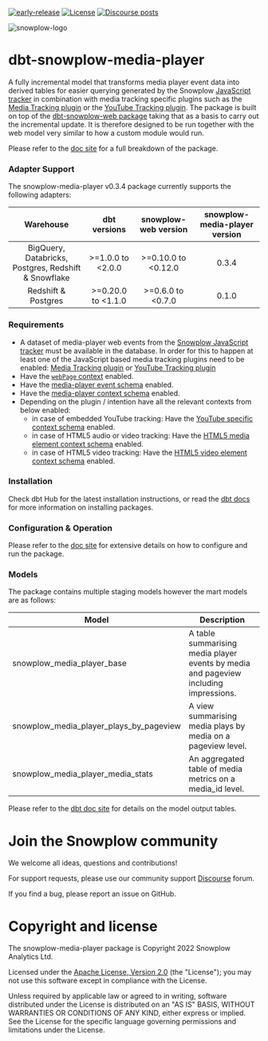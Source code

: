 [![early-release]][tracker-classificiation] [![License][license-image]][license] [![Discourse posts][discourse-image]][discourse]

![snowplow-logo](https://raw.githubusercontent.com/snowplow/dbt-snowplow-utils/main/assets/snowplow_logo.png)

# dbt-snowplow-media-player

A fully incremental model that transforms media player event data into derived tables for easier querying generated by the Snowplow [JavaScript tracker][javascript-tracker] in combination with media tracking specific plugins such as the [Media Tracking plugin][media-tracking] or the [YouTube Tracking plugin][youtube-tracking]. The package is built on top of the [dbt-snowplow-web package][dbt-snowplow-web] taking that as a basis to carry out the incremental update. It is therefore designed to be run together with the web model very similar to how a custom module would run.

Please refer to the [doc site][snowplow-media-player-docs] for a full breakdown of the package.

### Adapter Support

The snowplow-media-player v0.3.4 package currently supports the following adapters:

|                       Warehouse                      |     dbt versions    | snowplow-web version | snowplow-media-player version |
|:----------------------------------------------------:|:-------------------:|:--------------------:|:-----------------------------:|
| BigQuery, Databricks, Postgres, Redshift & Snowflake |  >=1.0.0 to <2.0.0  |  >=0.10.0 to <0.12.0 |              0.3.4            |
|                   Redshift & Postgres                | >=0.20.0 to <1.1.0  |  >=0.6.0 to <0.7.0   |              0.1.0            |


### Requirements

- A dataset of media-player web events from the [Snowplow JavaScript tracker][tracker-docs] must be available in the database. In order for this to happen at least one of the JavaScript based media tracking plugins need to be enabled: [Media Tracking plugin][media-tracking] or [YouTube Tracking plugin][youtube-tracking]
- Have the [`webPage` context][webpage-context] enabled.
- Have the [media-player event schema][media-player-event-schema] enabled.
- Have the [media-player context schema][media-player-context-schema] enabled.
- Depending on the plugin / intention have all the relevant contexts from below enabled:
  - in case of embedded YouTube tracking: Have the [YouTube specific context schema][youtube-specific-context-schema] enabled.
  - in case of HTML5 audio or video tracking: Have the [HTML5 media element context schema][html5-media-element-context-schema] enabled.
  - in case of HTML5 video tracking: Have the [HTML5 video element context schema][html5-video-element-context-schema] enabled.

### Installation

Check dbt Hub for the latest installation instructions, or read the [dbt docs][dbt-package-docs] for more information on installing packages.

### Configuration & Operation

Please refer to the [doc site][snowplow-media-player-docs] for extensive details on how to configure and run the package.

### Models

The package contains multiple staging models however the mart models are as follows:

| Model                                    | Description                                                                                |
|------------------------------------------|--------------------------------------------------------------------------------------------|
| snowplow_media_player_base               | A table summarising media player events by media and pageview including impressions.       |
| snowplow_media_player_plays_by_pageview  | A view summarising media plays by media on a pageview level.                               |
| snowplow_media_player_media_stats        | An aggregated table of media metrics on a media_id level.                                  |

Please refer to the [dbt doc site][snowplow-media-player-docs-dbt] for details on the model output tables.

# Join the Snowplow community

We welcome all ideas, questions and contributions!

For support requests, please use our community support [Discourse][discourse] forum.

If you find a bug, please report an issue on GitHub.

# Copyright and license

The snowplow-media-player package is Copyright 2022 Snowplow Analytics Ltd.

Licensed under the [Apache License, Version 2.0][license] (the "License");
you may not use this software except in compliance with the License.

Unless required by applicable law or agreed to in writing, software
distributed under the License is distributed on an "AS IS" BASIS,
WITHOUT WARRANTIES OR CONDITIONS OF ANY KIND, either express or implied.
See the License for the specific language governing permissions and
limitations under the License.

[license]: http://www.apache.org/licenses/LICENSE-2.0
[license-image]: http://img.shields.io/badge/license-Apache--2-blue.svg?style=flat
[tracker-classificiation]: https://docs.snowplow.io/docs/collecting-data/collecting-from-own-applications/tracker-maintenance-classification/
[early-release]: https://img.shields.io/static/v1?style=flat&label=Snowplow&message=Early%20Release&color=014477&labelColor=9ba0aa&logo=data:image/png;base64,iVBORw0KGgoAAAANSUhEUgAAABAAAAAQCAMAAAAoLQ9TAAAAeFBMVEVMaXGXANeYANeXANZbAJmXANeUANSQAM+XANeMAMpaAJhZAJeZANiXANaXANaOAM2WANVnAKWXANZ9ALtmAKVaAJmXANZaAJlXAJZdAJxaAJlZAJdbAJlbAJmQAM+UANKZANhhAJ+EAL+BAL9oAKZnAKVjAKF1ALNBd8J1AAAAKHRSTlMAa1hWXyteBTQJIEwRgUh2JjJon21wcBgNfmc+JlOBQjwezWF2l5dXzkW3/wAAAHpJREFUeNokhQOCA1EAxTL85hi7dXv/E5YPCYBq5DeN4pcqV1XbtW/xTVMIMAZE0cBHEaZhBmIQwCFofeprPUHqjmD/+7peztd62dWQRkvrQayXkn01f/gWp2CrxfjY7rcZ5V7DEMDQgmEozFpZqLUYDsNwOqbnMLwPAJEwCopZxKttAAAAAElFTkSuQmCC

[tracker-docs]: https://docs.snowplow.io/docs/collecting-data/collecting-from-own-applications/

[webpage-context]: https://docs.snowplow.io/docs/collecting-data/collecting-from-own-applications/javascript-trackers/javascript-tracker/javascript-tracker-v3/tracker-setup/initialization-options/#Adding_predefined_contexts

[media-player-event-schema]: https://github.com/snowplow/iglu-central/blob/master/schemas/com.snowplowanalytics.snowplow/media_player_event/jsonschema/1-0-0
[media-player-context-schema]: https://github.com/snowplow/iglu-central/blob/master/schemas/com.snowplowanalytics.snowplow/media_player/jsonschema/1-0-0
[youtube-specific-context-schema]: https://github.com/snowplow/iglu-central/blob/master/schemas/com.youtube/youtube/jsonschema/1-0-0
[html5-media-element-context-schema]: https://github.com/snowplow/iglu-central/blob/master/schemas/org.whatwg/media_element/jsonschema/1-0-0
[html5-video-element-context-schema]: https://github.com/snowplow/iglu-central/blob/master/schemas/org.whatwg/video_element/jsonschema/1-0-0

[media-tracking]: https://docs.snowplow.io/docs/collecting-data/collecting-from-own-applications/javascript-trackers/javascript-tracker/javascript-tracker-v3/plugins/media-tracking/

[javascript-tracker]: https://docs.snowplow.io/docs/collecting-data/collecting-from-own-applications/javascript-trackers/javascript-tracker/javascript-tracker-v3

[youtube-tracking]: https://docs.snowplow.io/docs/collecting-data/collecting-from-own-applications/javascript-trackers/javascript-tracker/javascript-tracker-v3/plugins/youtube-tracking/

[dbt-package-docs]: https://docs.getdbt.com/docs/building-a-dbt-project/package-management

[discourse-image]: https://img.shields.io/discourse/posts?server=https%3A%2F%2Fdiscourse.snowplow.io%2F
[discourse]: http://discourse.snowplow.io/

[dbt-snowplow-web]: https://hub.getdbt.com/dbt-labs/snowplow/latest/

[snowplow-media-player-docs-dbt]: https://snowplow.github.io/dbt-snowplow-media-player/#!/overview/snowplow_media_player
[snowplow-media-player-docs]: https://docs.snowplow.io/docs/modeling-your-data/modeling-your-data-with-dbt/
